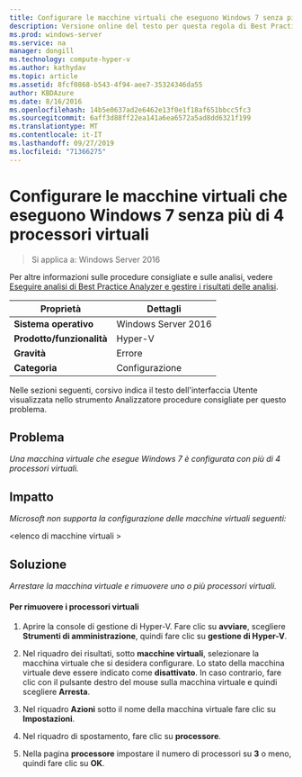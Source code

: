 ```yaml
---
title: Configurare le macchine virtuali che eseguono Windows 7 senza più di 4 processori virtuali
description: Versione online del testo per questa regola di Best Practices Analyzer.
ms.prod: windows-server
ms.service: na
manager: dongill
ms.technology: compute-hyper-v
ms.author: kathydav
ms.topic: article
ms.assetid: 8fcf0868-b543-4f94-aee7-35324346da55
author: KBDAzure
ms.date: 8/16/2016
ms.openlocfilehash: 14b5e0637ad2e6462e13f0e1f18af651bbcc5fc3
ms.sourcegitcommit: 6aff3d88ff22ea141a6ea6572a5ad8dd6321f199
ms.translationtype: MT
ms.contentlocale: it-IT
ms.lasthandoff: 09/27/2019
ms.locfileid: "71366275"
---
```

# <a name="configure-virtual-machines-running-windows-7-with-no-more-than-4-virtual-processors"></a>Configurare le macchine virtuali che eseguono Windows 7 senza più di 4 processori virtuali

>Si applica a: Windows Server 2016

Per altre informazioni sulle procedure consigliate e sulle analisi, vedere [Eseguire analisi di Best Practice Analyzer e gestire i risultati delle analisi](https://go.microsoft.com/fwlink/p/?LinkID=223177).  
  
|Proprietà|Dettagli|  
|-|-|  
|**Sistema operativo**|Windows Server 2016|  
|**Prodotto/funzionalità**|Hyper-V|  
|**Gravità**|Errore|  
|**Categoria**|Configurazione|  
  
Nelle sezioni seguenti, corsivo indica il testo dell'interfaccia Utente visualizzata nello strumento Analizzatore procedure consigliate per questo problema.  
  
## <a name="issue"></a>**Problema**  
*Una macchina virtuale che esegue Windows 7 è configurata con più di 4 processori virtuali.*  
  
## <a name="impact"></a>**Impatto**  
*Microsoft non supporta la configurazione delle macchine virtuali seguenti:*  
  
\<elenco di macchine virtuali >  
  
## <a name="resolution"></a>**Soluzione**  
*Arrestare la macchina virtuale e rimuovere uno o più processori virtuali.*  
  
#### <a name="to-remove-virtual-processors"></a>Per rimuovere i processori virtuali  
  
1.  Aprire la console di gestione di Hyper-V. Fare clic su **avviare**, scegliere **Strumenti di amministrazione**, quindi fare clic su **gestione di Hyper-V**.  
  
2.  Nel riquadro dei risultati, sotto **macchine virtuali**, selezionare la macchina virtuale che si desidera configurare. Lo stato della macchina virtuale deve essere indicato come **disattivato**. In caso contrario, fare clic con il pulsante destro del mouse sulla macchina virtuale e quindi scegliere **Arresta**.  
  
3.  Nel riquadro **Azioni** sotto il nome della macchina virtuale fare clic su **Impostazioni**.  
  
4.  Nel riquadro di spostamento, fare clic su **processore**.  
  
5.  Nella pagina **processore** impostare il numero di processori su **3** o meno, quindi fare clic su **OK**.  
  


